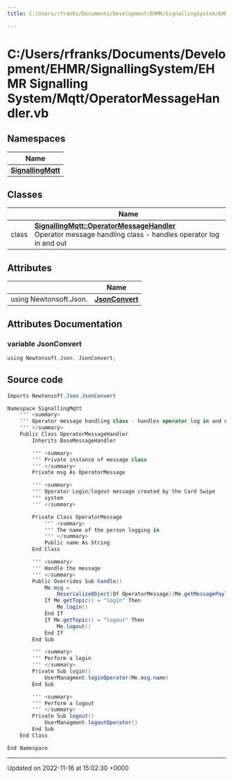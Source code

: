 ```yaml
---
title: C:/Users/rfranks/Documents/Development/EHMR/SignallingSystem/EHMR Signalling System/Mqtt/OperatorMessageHandler.vb

---
```


# C:/Users/rfranks/Documents/Development/EHMR/SignallingSystem/EHMR Signalling System/Mqtt/OperatorMessageHandler.vb



## Namespaces

| Name           |
| -------------- |
| **[SignallingMqtt](/SignallingSystem-doc/vb/Namespaces/namespaceSignallingMqtt/)**  |

## Classes

|                | Name           |
| -------------- | -------------- |
| class | **[SignallingMqtt::OperatorMessageHandler](/SignallingSystem-doc/vb/Classes/classSignallingMqtt_1_1OperatorMessageHandler/)** <br>Operator message handling class - handles operator log in and out  |

## Attributes

|                | Name           |
| -------------- | -------------- |
| ﻿using Newtonsoft.Json. | **[JsonConvert](/SignallingSystem-doc/vb/Files/OperatorMessageHandler_8vb/#variable-jsonconvert)**  |



## Attributes Documentation

### variable JsonConvert

```csharp
﻿using Newtonsoft.Json. JsonConvert;
```



## Source code

```csharp
Imports Newtonsoft.Json.JsonConvert

Namespace SignallingMqtt
    ''' <summary>
    ''' Operator message handling class - handles operator log in and out
    ''' </summary>
    Public Class OperatorMessageHandler
        Inherits BaseMessageHandler

        ''' <summary>
        ''' Private instance of message class
        ''' </summary>
        Private msg As OperatorMessage

        ''' <summary>
        ''' Operator Login/logout message created by the Card Swipe 
        ''' system
        ''' </summary>

        Private Class OperatorMessage
            ''' <summary>
            ''' The name of the person logging in
            ''' </summary>
            Public name As String
        End Class

        ''' <summary>
        ''' Handle the message
        ''' </summary>
        Public Overrides Sub handle()
            Me.msg =
                DeserializeObject(Of OperatorMessage)(Me.getMessagePayload())
            If Me.getTopic() = "login" Then
                Me.login()
            End If
            If Me.getTopic() = "logout" Then
                Me.logout()
            End If
        End Sub

        ''' <summary>
        ''' Perform a login
        ''' </summary>
        Private Sub login()
            UserManagment.loginOperator(Me.msg.name)
        End Sub

        ''' <summary>
        ''' Perform a logout
        ''' </summary>
        Private Sub logout()
            UserManagment.logoutOperator()
        End Sub
    End Class

End Namespace
```


-------------------------------

Updated on 2022-11-16 at 15:02:30 +0000
